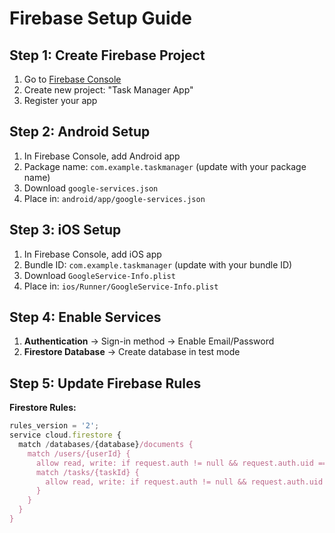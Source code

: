 # Firebase Setup Guide

## Step 1: Create Firebase Project
1. Go to [Firebase Console](https://console.firebase.google.com/)
2. Create new project: "Task Manager App"
3. Register your app

## Step 2: Android Setup
1. In Firebase Console, add Android app
2. Package name: `com.example.taskmanager` (update with your package name)
3. Download `google-services.json`
4. Place in: `android/app/google-services.json`

## Step 3: iOS Setup
1. In Firebase Console, add iOS app
2. Bundle ID: `com.example.taskmanager` (update with your bundle ID)
3. Download `GoogleService-Info.plist`
4. Place in: `ios/Runner/GoogleService-Info.plist`

## Step 4: Enable Services
1. **Authentication** → Sign-in method → Enable Email/Password
2. **Firestore Database** → Create database in test mode

## Step 5: Update Firebase Rules

**Firestore Rules:**
```javascript
rules_version = '2';
service cloud.firestore {
  match /databases/{database}/documents {
    match /users/{userId} {
      allow read, write: if request.auth != null && request.auth.uid == userId;
      match /tasks/{taskId} {
        allow read, write: if request.auth != null && request.auth.uid == userId;
      }
    }
  }
}